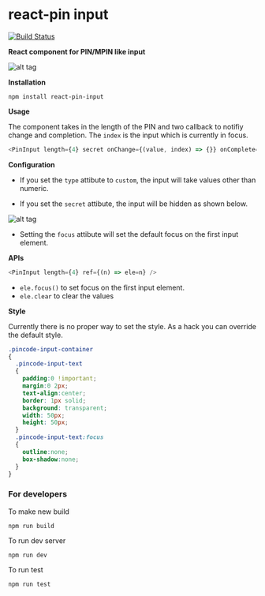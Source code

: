# react-pin input

[![Build Status](https://travis-ci.org/arunghosh/react-pin-input.svg?branch=master)](https://travis-ci.org/arunghosh/react-pin-input)

**React component for PIN/MPIN like input**

![alt tag](https://github.com/arunghosh/react-pin-input/raw/master/docs/pin.png)


**Installation**
```
npm install react-pin-input
```


**Usage**

The component takes in the length of the PIN and two callback to notifiy change and completion. The ```index``` is the input which is currently in focus.

```javascript
<PinInput length={4} secret onChange={(value, index) => {}} onComplete={(value, index) => {}} />
```



**Configuration**

 - If you set the ```type``` attibute to ```custom```, the input will take values other than numeric.

 - If you set the ```secret``` attibute, the input will be hidden as shown below.

![alt tag](https://github.com/arunghosh/react-pin-input/raw/master/docs/pin-secret.png)

 - Setting the ```focus``` attibute will set the default focus on the first input element.

**APIs**

```javascript
<PinInput length={4} ref={(n) => ele=n} />
```
 - ```ele.focus()``` to set focus on the first input element.
 - ```ele.clear``` to clear the values

**Style**

Currently there is no proper way to set the style. As a hack you can override the default style.

```scss
.pincode-input-container
{
  .pincode-input-text
  {
    padding:0 !important;
    margin:0 2px;
    text-align:center;
    border: 1px solid;
    background: transparent;
    width: 50px;
    height: 50px;
  }
  .pincode-input-text:focus
  {
    outline:none;
    box-shadow:none;
  }
}
```


### For developers

To make new build
```
npm run build
```

To run dev server
```
npm run dev
```

To run test
```
npm run test
```

